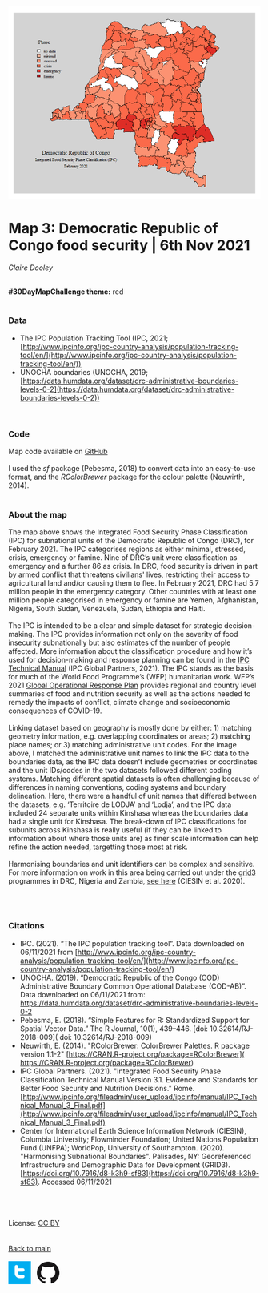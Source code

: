 
![map3](/maps/map3_cod_food.png)

# Map 3: Democratic Republic of Congo food security | 6th Nov 2021 

*Claire Dooley* <br />
<br />

**#30DayMapChallenge theme:** red <br />
<br />

### Data

- The IPC Population Tracking Tool (IPC, 2021; [http://www.ipcinfo.org/ipc-country-analysis/population-tracking-tool/en/](http://www.ipcinfo.org/ipc-country-analysis/population-tracking-tool/en/)) <br />
- UNOCHA boundaries (UNOCHA, 2019; [https://data.humdata.org/dataset/drc-administrative-boundaries-levels-0-2](https://data.humdata.org/dataset/drc-administrative-boundaries-levels-0-2)) <br />
<br />

### Code

Map code available on [GitHub](https://github.com/cadooley/map_challenge_2021/blob/main/RScripts/map3_cod_food.R) <br />
<br />
I used the *sf* package (Pebesma, 2018) to convert data into an easy-to-use format, and the *RColorBrewer* package for the colour palette (Neuwirth, 2014). <br />
<br />

### About the map

The map above shows the Integrated Food Security Phase Classification (IPC) for subnational units of the Democratic Republic of Congo (DRC), for February 2021. The IPC categorises regions as either minimal, stressed, crisis, emergency or famine. Nine of DRC’s unit were classification as emergency and a further 86 as crisis. In DRC, food security is driven in part by armed conflict that threatens civilians' lives, restricting their access to agricultural land and/or causing them to flee. In February 2021, DRC had 5.7 million people in the emergency category. Other countries with at least one million people categorised in emergency or famine are Yemen, Afghanistan, Nigeria, South Sudan, Venezuela, Sudan, Ethiopia and Haiti. <br />
<br />
The IPC is intended to be a clear and simple dataset for strategic decision-making. The IPC provides information not only on the severity of food insecurity subnationally but also estimates of the number of people affected. More information about the classification procedure and how it’s used for decision-making and response planning can be found in the [IPC Technical Manual]( http://www.ipcinfo.org/fileadmin/user_upload/ipcinfo/manual/IPC_Technical_Manual_3_Final.pdf) (IPC Global Partners, 2021). The IPC stands as the basis for much of the World Food Programme’s (WFP) humanitarian work. WFP’s 2021 [Global Operational Response Plan](https://reliefweb.int/sites/reliefweb.int/files/resources/WFP-0000123959.pdf) provides regional and country level summaries of food and nutrition security as well as the actions needed to remedy the impacts of conflict, climate change and socioeconomic consequences of COVID-19. <br />
<br />
Linking dataset based on geography is mostly done by either: 1) matching geometry information, e.g. overlapping coordinates or areas; 2) matching place names; or 3) matching administrative unit codes. For the image above, I matched the administrative unit names to link the IPC data to the boundaries data, as the IPC data doesn’t include geometries or coordinates and the unit IDs/codes in the two datasets followed different coding systems. Matching different spatial datasets is often challenging because of differences in naming conventions, coding systems and boundary delineation. Here, there were a handful of unit names that differed between the datasets, e.g. ‘Territoire de LODJA’ and ‘Lodja’, and the IPC data included 24 separate units within Kinshasa whereas the boundaries data had a single unit for Kinshasa. The break-down of IPC classifications for subunits across Kinshasa is really useful (if they can be linked to information about where those units are) as finer scale information can help refine the action needed, targetting those most at risk. <br />
<br />
Harmonising boundaries and unit identifiers can be complex and sensitive. For more information on work in this area being carried out under the [grid3](https://grid3.org/) programmes in DRC, Nigeria and Zambia, [see here](https://www.grid3.org/content/uploads/2021/10/GRID3_BoundariesWhitePaper_English_Final_Oct21.pdf) (CIESIN et al. 2020). <br />
<br />


<br />

### Citations

- IPC. (2021). “The IPC population tracking tool”. Data downloaded on 06/11/2021 from [http://www.ipcinfo.org/ipc-country-analysis/population-tracking-tool/en/](http://www.ipcinfo.org/ipc-country-analysis/population-tracking-tool/en/)
- UNOCHA. (2019). “Democratic Republic of the Congo (COD) Administrative Boundary Common Operational Database (COD-AB)”. Data downloaded on 06/11/2021 from: https://data.humdata.org/dataset/drc-administrative-boundaries-levels-0-2
- Pebesma, E. (2018). “Simple Features for R: Standardized Support for Spatial Vector Data.” The R Journal, 10(1), 439–446. [doi: 10.32614/RJ-2018-009]( doi: 10.32614/RJ-2018-009)
- Neuwirth, E. (2014). "RColorBrewer: ColorBrewer Palettes. R package version 1.1-2" [https://CRAN.R-project.org/package=RColorBrewer]( https://CRAN.R-project.org/package=RColorBrewer)
- IPC Global Partners. (2021). "Integrated Food Security Phase Classification Technical Manual Version 3.1. Evidence and Standards for Better Food Security and Nutrition Decisions." Rome. [http://www.ipcinfo.org/fileadmin/user_upload/ipcinfo/manual/IPC_Technical_Manual_3_Final.pdf](http://www.ipcinfo.org/fileadmin/user_upload/ipcinfo/manual/IPC_Technical_Manual_3_Final.pdf)
- Center for International Earth Science Information Network (CIESIN), Columbia University; Flowminder Foundation; United Nations Population Fund (UNFPA); WorldPop, University of Southampton. (2020). "Harmonising Subnational Boundaries". Palisades, NY: Georeferenced Infrastructure and Demographic Data for Development (GRID3). [https://doi.org/10.7916/d8-k3h9-sf83](https://doi.org/10.7916/d8-k3h9-sf83). Accessed 06/11/2021

<br /> <br /> <br /> 
License: [CC BY](https://creativecommons.org/licenses/by/4.0/) <br />
<br /> <br />
[Back to main](https://cadooley.github.io/)
<br /> <br />
[![twitter](/maps/twitter_t_logo_small.png)](https://twitter.com/Claire_Dooley)
&nbsp;
[![github](/maps/GitHub-Mark-64px_small.png)](https://github.com/cadooley)
